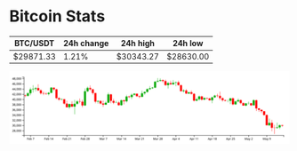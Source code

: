# Bitcoin Stats

BTC/USDT|24h change|24h high|24h low|
|---|---|---|---|
|$29871.33|1.21%|$30343.27|$28630.00|

<img src="./chart.svg">
